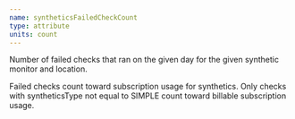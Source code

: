 ```yaml
---
name: syntheticsFailedCheckCount
type: attribute
units: count
---
```


Number of failed checks that ran on the given day for the given synthetic monitor and location.

Failed checks count toward subscription usage for synthetics. Only checks with syntheticsType not equal to SIMPLE count toward billable subscription usage.